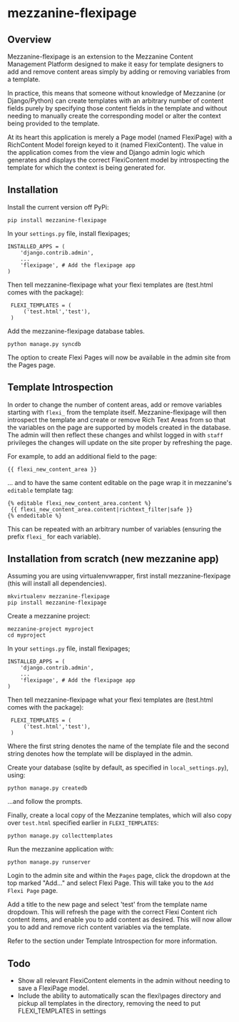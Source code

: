 # mezzanine-flexipage

## Overview
Mezzanine-flexipage is an extension to the Mezzanine Content Management Platform designed to make it easy for template designers to add and remove content areas simply by adding or removing variables from a template.

In practice, this means that someone without knowledge of Mezzanine (or Django/Python) can create templates with an arbitrary number of content fields purely by specifying those content fields in the template and without needing to manually create the corresponding model or alter the context being provided to the template.

At its heart this application is merely a Page model (named FlexiPage) with a RichContent Model foreign keyed to it (named FlexiContent). The value in the application comes from the view and Django admin logic which generates and displays the correct FlexiContent model by introspecting the template for which the context is being generated for.

## Installation

Install the current version off PyPi:

    pip install mezzanine-flexipage

In your ``settings.py`` file, install flexipages;

    INSTALLED_APPS = (
        'django.contrib.admin',
        ...
        'flexipage', # Add the flexipage app
    )

Then tell mezzanine-flexipage what your flexi templates are (test.html comes with the package):     

     FLEXI_TEMPLATES = (
         ('test.html','test'),
     )

Add the mezzanine-flexipage database tables.

    python manage.py syncdb

The option to create Flexi Pages will now be available in the admin site from the Pages page.

## Template Introspection

In order to change the number of content areas, add or remove variables starting with ``flexi_`` from the template itself. Mezzanine-flexipage will then introspect the template and create or remove Rich Text Areas from so that the variables on the page are supported by models created in the database.  The admin will then reflect these changes and whilst logged in with ``staff`` privileges the changes will update on the site proper by refreshing the page.

For example, to add an additional field to the page:

    {{ flexi_new_content_area }}

... and to have the same content editable on the page wrap it in mezzanine's ``editable`` template tag:

    {% editable flexi_new_content_area.content %}
     {{ flexi_new_content_area.content|richtext_filter|safe }}
    {% endeditable %}

This can be repeated with an arbitrary number of variables (ensuring the prefix ``flexi_`` for each variable).

## Installation from scratch (new mezzanine app)

Assuming you are using virtualenvwrapper, first install mezzanine-flexipage (this will install all dependencies).

    mkvirtualenv mezzanine-flexipage
    pip install mezzanine-flexipage
    
Create a mezzanine project:

    mezzanine-project myproject
    cd myproject


In your ``settings.py`` file, install flexipages;

    INSTALLED_APPS = (
        'django.contrib.admin',
        ...
        'flexipage', # Add the flexipage app
    )

Then tell mezzanine-flexipage what your flexi templates are (test.html comes with the package):     

     FLEXI_TEMPLATES = (
         ('test.html','test'),
     )
    
Where the first string denotes the name of the template file and the second string denotes how the template will be displayed in the admin. 
    
Create your database (sqlite by default, as specified in ``local_settings.py``), using:

    python manage.py createdb

...and follow the prompts.

Finally, create a local copy of the Mezzanine templates, which will also copy over ``test.html`` specified earlier in ``FLEXI_TEMPLATES``:

    python manage.py collecttemplates

Run the mezzanine application with: 

    python manage.py runserver

Login to the admin site and within the ``Pages`` page, click the dropdown at the top marked "Add..." and select Flexi Page. This will take you to the ``Add Flexi Page`` page.

Add a title to the new page and select 'test' from the template name dropdown. This will refresh the page with the correct Flexi Content rich content items, and enable you to add content as desired. This will now allow you to add and remove rich content variables via the template.

Refer to the section under Template Introspection for more information.

## Todo
* Show all relevant FlexiContent elements in the admin without needing to save a FlexiPage model.
* Include the ability to automatically scan the flexi\pages directory and pickup all templates in the directory, removing the need to put FLEXI\_TEMPLATES in settings
 

